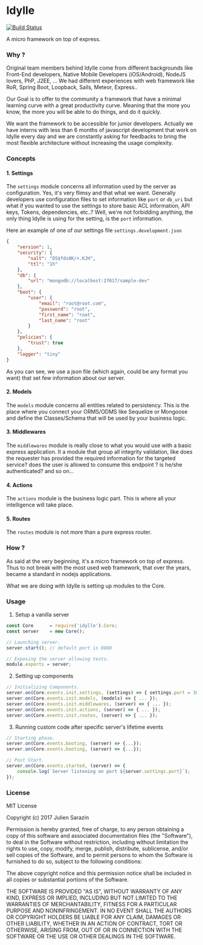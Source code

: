 # Idylle
[![Build Status](https://travis-ci.org/julien-sarazin/Idylle.svg?branch=master)](https://travis-ci.org/julien-sarazin/Idylle.svg?branch=master)

A micro framework on top of express.


### Why ?
Original team members behind Idylle come from different backgrounds like Front-End developers, Native Mobile Developers (iOS/Android), NodeJS lovers, PhP, J2EE, ...
We had different experiences with web framework like RoR, Spring Boot, Loopback, Sails, Meteor, Express..

Our Goal is to offer to the community a framework that have a minimal learning curve with a great productivity curve. Meaning that the more you know, the more you will be able to do things, and do it quickly.

We want the framework to be accessible for junior developers. Actually we have interns with less than 6 months of javascript development that work on Idylle every day and we are constantly asking for feedbacks to bring the most flexible architecture without increasing the usage complexity.
 


### Concepts
#### 1. Settings
The `settings` module concerns all information used by the server as configuration.
Yes, it's very flimsy and that what we want. 
Generally developers use configuration files to set information like `port` or `db_uri` but what if you wanted to use the settings to store basic ACL information, API keys, Tokens, dependencies, etc..? Well, we're not forbidding anything, the only thing Idylle is using for the setting, is the `port` information.

Here an example of one of our settings file `settings.development.json`

```json
{
    "version": 1,
    "security": {
        "salt": "D5$fds0K/+.KJH",
        "ttl": "1h"
    },
    "db": {
        "url": "mongodb://localhost:27017/sample-dev"
    },
    "boot": {
        "user": {
            "email": "root@root.com",
            "password": "root",
            "first_name": "root",
            "last_name": "root"
        }
    },
    "policies": {
        "trust": true
    },
    "logger": "tiny"
}
```

As you can see, we use a json file (which again, could be any format you want) that set few information about our server.

#### 2. Models
The `models` module concerns all entities related to persistency. This is the place where you connect your ORMS/ODMS like Sequelize or Mongoose and define the Classes/Schema that will be used by your business logic.


#### 3. Middlewares
The `middlewares` module is really close to what you would use with a basic express application. It a module that group all integrity validation, like does the requester has provided the required information for the targeted service? does the user is allowed to consume this endpoint ? is he/she authenticated? and so on...

#### 4. Actions
The `actions` module is the business logic part. This is where all your intelligence will take place.


#### 5. Routes
The `routes` module is not more than a pure express router.

### How ?
As said at the very beginning, it's a micro framework on top of express. Thus to not break with the most used web framework, that over the years, became a standard in nodejs applications. 

What we are doing with Idylle is setting up modules to the Core.



### Usage
1. Setup a vanilla server

```javascript
const Core      = require('idylle').Core;
const server    = new Core();

// Launching server.
server.start(); // default port is 8080

// Exposing the server allowing tests.
module.exports = server;
```

2. Setting up components

```javascript
// Initializing Components.
server.on(Core.events.init.settings, (settings) => { settings.port = 3000; });
server.on(Core.events.init.models, (models) => { ... });
server.on(Core.events.init.middlewares, (server) => { ... });
server.on(Core.events.init.actions, (server) => { ... });
server.on(Core.events.init.routes, (server) => { ... });
```

3. Running custom code after specific server's lifetime events

```javascript
// Starting phase.
server.on(Core.events.booting, (server) => {...});
server.on(Core.events.booting, (server) => {...});          

// Post Start.
server.on(Core.events.started, (server) => {
    console.log(`Server listening on port ${server.settings.port}`);
});
```



### License
MIT License

Copyright (c) 2017 Julien Sarazin

Permission is hereby granted, free of charge, to any person obtaining a copy
of this software and associated documentation files (the "Software"), to deal
in the Software without restriction, including without limitation the rights
to use, copy, modify, merge, publish, distribute, sublicense, and/or sell
copies of the Software, and to permit persons to whom the Software is
furnished to do so, subject to the following conditions:

The above copyright notice and this permission notice shall be included in all
copies or substantial portions of the Software.

THE SOFTWARE IS PROVIDED "AS IS", WITHOUT WARRANTY OF ANY KIND, EXPRESS OR
IMPLIED, INCLUDING BUT NOT LIMITED TO THE WARRANTIES OF MERCHANTABILITY,
FITNESS FOR A PARTICULAR PURPOSE AND NONINFRINGEMENT. IN NO EVENT SHALL THE
AUTHORS OR COPYRIGHT HOLDERS BE LIABLE FOR ANY CLAIM, DAMAGES OR OTHER
LIABILITY, WHETHER IN AN ACTION OF CONTRACT, TORT OR OTHERWISE, ARISING FROM,
OUT OF OR IN CONNECTION WITH THE SOFTWARE OR THE USE OR OTHER DEALINGS IN THE
SOFTWARE.



